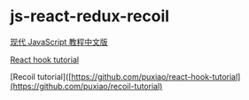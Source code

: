 # js-react-redux-recoil
[现代 JavaScript 教程中文版](https://github.com/javascript-tutorial/zh.javascript.info)

[React hook tutorial](https://github.com/puxiao/react-hook-tutorial)

[Recoil tutorial]([https://github.com/puxiao/react-hook-tutorial](https://github.com/puxiao/recoil-tutorial)
